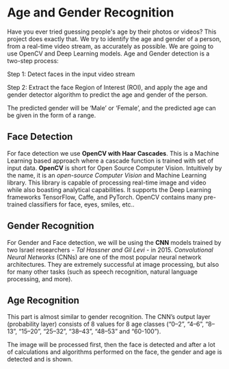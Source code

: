 # Age and Gender Recognition

Have you ever tried guessing people's age by their photos or videos? This project does exactly that. We try to identify the age and gender of a person, from a real-time video stream, as accurately as possible. We are going to use OpenCV and Deep Learning models. Age and Gender detection is a two-step process:

Step 1: Detect faces in the input video stream

Step 2: Extract the face Region of Interest (ROI), and apply the age and gender detector algorithm to predict the age and gender of the person.

The predicted gender will be ‘Male’ or ‘Female’, and the predicted age can be given in the form of a range. 

## Face Detection
For face detection we use **OpenCV with Haar Cascades**. This is a Machine Learning based approach where a cascade function is trained with set of input data. **OpenCV** is short for Open Source Computer Vision. Intuitively by the name, it is an _open-source Computer Vision_ and Machine Learning library. This library is capable of processing real-time image and video while also boasting analytical capabilities. It supports the Deep Learning frameworks TensorFlow, Caffe, and PyTorch. OpenCV contains many pre-trained classifiers for face, eyes, smiles, etc..

## Gender Recognition

For Gender and Face detection, we will be using the **CNN** models trained by two Israel researchers - _Tal Hassner and Gil Levi_ - in 2015. _Convolutional Neural Networks_ (CNNs) are one of the most popular neural network architectures. They are extremely successful at image processing, but also for many other tasks (such as speech recognition, natural language processing, and more). 

## Age Recognition

This part is almost similar to gender recognition. The CNN’s output layer (probability layer) consists of 8 values for 8 age classes (“0–2”, “4–6”, “8–13”, “15–20”, “25–32”, “38–43”, “48–53” and “60-100”). 

The image will be processed first, then the face is detected and after a lot of calculations and algorithms performed on the face, the gender and age is detected and is shown.
